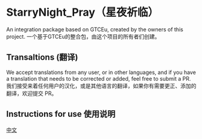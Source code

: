# StarryNight_Pray（星夜祈临）
An integration package based on GTCEu, created by the owners of this project.
一个基于GTCEu的整合包，由这个项目的所有者们创建。

## Transaltions (翻译)
We accept translations from any user, or in other languages, and if you have a translation that needs to be corrected or added, feel free to submit a PR.
我们接受来着任何用户的汉化，或是其他语言的翻译，如果你有需要更正、添加的翻译，欢迎提交 PR。

## Instructions for use 使用说明
[中文](./USE/zh-hs/start.md)
